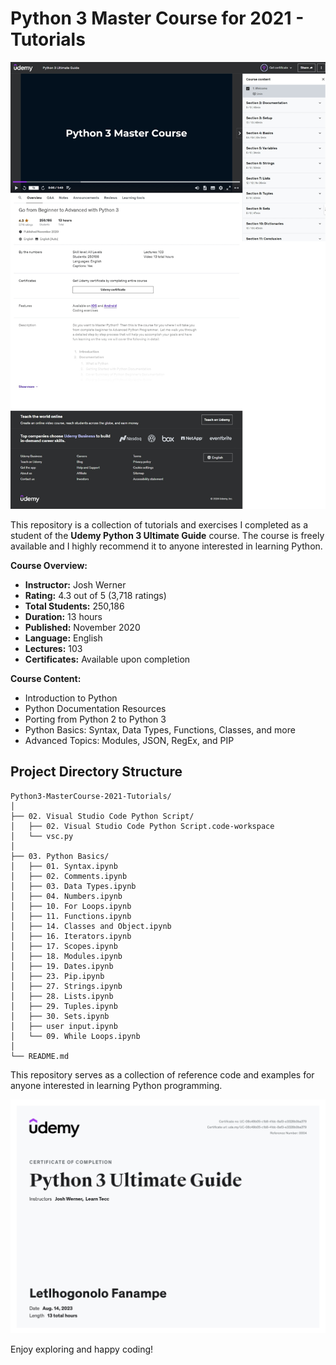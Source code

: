 # Python 3 Master Course for 2021 - Tutorials

![Course Cover](course_cover_page.jpeg)

This repository is a collection of tutorials and exercises I completed as a student of the **Udemy Python 3 Ultimate Guide** course. The course is freely available and I highly recommend it to anyone interested in learning Python.

**Course Overview:**
- **Instructor:** Josh Werner
- **Rating:** 4.3 out of 5 (3,718 ratings)
- **Total Students:** 250,186
- **Duration:** 13 hours
- **Published:** November 2020
- **Language:** English
- **Lectures:** 103
- **Certificates:** Available upon completion

**Course Content:**
- Introduction to Python
- Python Documentation Resources
- Porting from Python 2 to Python 3
- Python Basics: Syntax, Data Types, Functions, Classes, and more
- Advanced Topics: Modules, JSON, RegEx, and PIP

## Project Directory Structure

```
Python3-MasterCourse-2021-Tutorials/
│
├── 02. Visual Studio Code Python Script/
│   ├── 02. Visual Studio Code Python Script.code-workspace
│   └── vsc.py
│
├── 03. Python Basics/
│   ├── 01. Syntax.ipynb
│   ├── 02. Comments.ipynb
│   ├── 03. Data Types.ipynb
│   ├── 04. Numbers.ipynb
│   ├── 10. For Loops.ipynb
│   ├── 11. Functions.ipynb
│   ├── 14. Classes and Object.ipynb
│   ├── 16. Iterators.ipynb
│   ├── 17. Scopes.ipynb
│   ├── 18. Modules.ipynb
│   ├── 19. Dates.ipynb
│   ├── 23. Pip.ipynb
│   ├── 27. Strings.ipynb
│   ├── 28. Lists.ipynb
│   ├── 29. Tuples.ipynb
│   ├── 30. Sets.ipynb
│   ├── user input.ipynb
│   └── 09. While Loops.ipynb
│
└── README.md
```
This repository serves as a collection of reference code and examples for anyone interested in learning Python programming.

![Course Certificate](certificate.jpg)

Enjoy exploring and happy coding!
